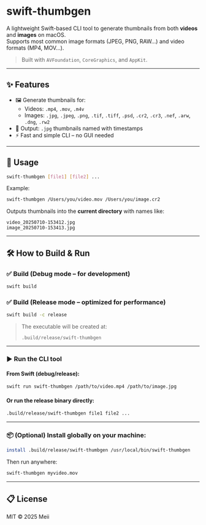 # swift-thumbgen

A lightweight Swift-based CLI tool to generate thumbnails from both **videos** and **images** on macOS.  
Supports most common image formats (JPEG, PNG, RAW...) and video formats (MP4, MOV...).

> Built with `AVFoundation`, `CoreGraphics`, and `AppKit`.

---

## ✨ Features

- 🖼️ Generate thumbnails for:
  - Videos: `.mp4`, `.mov`, `.m4v`
  - Images: `.jpg`, `.jpeg`, `.png`, `.tif`, `.tiff`, `.psd`, `.cr2`, `.cr3`, `.nef`, `.arw`, `.dng`, `.rw2`
- 💾 Output: `.jpg` thumbnails named with timestamps
- ⚡ Fast and simple CLI – no GUI needed

---

## 🚀 Usage

```bash
swift-thumbgen [file1] [file2] ...
```

Example:

```bash
swift-thumbgen /Users/you/video.mov /Users/you/image.cr2
```

Outputs thumbnails into the **current directory** with names like:

```
video_20250710-153412.jpg
image_20250710-153413.jpg
```

---

## 🛠 How to Build & Run

### ✅ Build (Debug mode – for development)

```bash
swift build
```

### ✅ Build (Release mode – optimized for performance)

```bash
swift build -c release
```

> The executable will be created at:
>
> ```
> .build/release/swift-thumbgen
> ```

---

### ▶️ Run the CLI tool

#### From Swift (debug/release):

```bash
swift run swift-thumbgen /path/to/video.mp4 /path/to/image.jpg
```

#### Or run the release binary directly:

```bash
.build/release/swift-thumbgen file1 file2 ...
```

---

### 📦 (Optional) Install globally on your machine:

```bash
install .build/release/swift-thumbgen /usr/local/bin/swift-thumbgen
```

Then run anywhere:

```bash
swift-thumbgen myvideo.mov
```

---

## 📋 License

MIT © 2025 Meii

